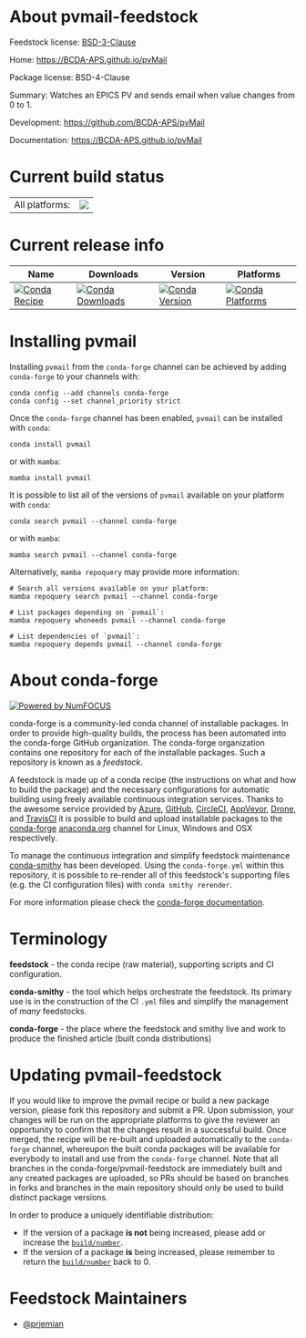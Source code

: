 About pvmail-feedstock
======================

Feedstock license: [BSD-3-Clause](https://github.com/conda-forge/pvmail-feedstock/blob/main/LICENSE.txt)

Home: https://BCDA-APS.github.io/pvMail

Package license: BSD-4-Clause

Summary: Watches an EPICS PV and sends email when value changes from 0 to 1.

Development: https://github.com/BCDA-APS/pvMail

Documentation: https://BCDA-APS.github.io/pvMail

Current build status
====================


<table><tr><td>All platforms:</td>
    <td>
      <a href="https://dev.azure.com/conda-forge/feedstock-builds/_build/latest?definitionId=23128&branchName=main">
        <img src="https://dev.azure.com/conda-forge/feedstock-builds/_apis/build/status/pvmail-feedstock?branchName=main">
      </a>
    </td>
  </tr>
</table>

Current release info
====================

| Name | Downloads | Version | Platforms |
| --- | --- | --- | --- |
| [![Conda Recipe](https://img.shields.io/badge/recipe-pvmail-green.svg)](https://anaconda.org/conda-forge/pvmail) | [![Conda Downloads](https://img.shields.io/conda/dn/conda-forge/pvmail.svg)](https://anaconda.org/conda-forge/pvmail) | [![Conda Version](https://img.shields.io/conda/vn/conda-forge/pvmail.svg)](https://anaconda.org/conda-forge/pvmail) | [![Conda Platforms](https://img.shields.io/conda/pn/conda-forge/pvmail.svg)](https://anaconda.org/conda-forge/pvmail) |

Installing pvmail
=================

Installing `pvmail` from the `conda-forge` channel can be achieved by adding `conda-forge` to your channels with:

```
conda config --add channels conda-forge
conda config --set channel_priority strict
```

Once the `conda-forge` channel has been enabled, `pvmail` can be installed with `conda`:

```
conda install pvmail
```

or with `mamba`:

```
mamba install pvmail
```

It is possible to list all of the versions of `pvmail` available on your platform with `conda`:

```
conda search pvmail --channel conda-forge
```

or with `mamba`:

```
mamba search pvmail --channel conda-forge
```

Alternatively, `mamba repoquery` may provide more information:

```
# Search all versions available on your platform:
mamba repoquery search pvmail --channel conda-forge

# List packages depending on `pvmail`:
mamba repoquery whoneeds pvmail --channel conda-forge

# List dependencies of `pvmail`:
mamba repoquery depends pvmail --channel conda-forge
```


About conda-forge
=================

[![Powered by
NumFOCUS](https://img.shields.io/badge/powered%20by-NumFOCUS-orange.svg?style=flat&colorA=E1523D&colorB=007D8A)](https://numfocus.org)

conda-forge is a community-led conda channel of installable packages.
In order to provide high-quality builds, the process has been automated into the
conda-forge GitHub organization. The conda-forge organization contains one repository
for each of the installable packages. Such a repository is known as a *feedstock*.

A feedstock is made up of a conda recipe (the instructions on what and how to build
the package) and the necessary configurations for automatic building using freely
available continuous integration services. Thanks to the awesome service provided by
[Azure](https://azure.microsoft.com/en-us/services/devops/), [GitHub](https://github.com/),
[CircleCI](https://circleci.com/), [AppVeyor](https://www.appveyor.com/),
[Drone](https://cloud.drone.io/welcome), and [TravisCI](https://travis-ci.com/)
it is possible to build and upload installable packages to the
[conda-forge](https://anaconda.org/conda-forge) [anaconda.org](https://anaconda.org/)
channel for Linux, Windows and OSX respectively.

To manage the continuous integration and simplify feedstock maintenance
[conda-smithy](https://github.com/conda-forge/conda-smithy) has been developed.
Using the ``conda-forge.yml`` within this repository, it is possible to re-render all of
this feedstock's supporting files (e.g. the CI configuration files) with ``conda smithy rerender``.

For more information please check the [conda-forge documentation](https://conda-forge.org/docs/).

Terminology
===========

**feedstock** - the conda recipe (raw material), supporting scripts and CI configuration.

**conda-smithy** - the tool which helps orchestrate the feedstock.
                   Its primary use is in the construction of the CI ``.yml`` files
                   and simplify the management of *many* feedstocks.

**conda-forge** - the place where the feedstock and smithy live and work to
                  produce the finished article (built conda distributions)


Updating pvmail-feedstock
=========================

If you would like to improve the pvmail recipe or build a new
package version, please fork this repository and submit a PR. Upon submission,
your changes will be run on the appropriate platforms to give the reviewer an
opportunity to confirm that the changes result in a successful build. Once
merged, the recipe will be re-built and uploaded automatically to the
`conda-forge` channel, whereupon the built conda packages will be available for
everybody to install and use from the `conda-forge` channel.
Note that all branches in the conda-forge/pvmail-feedstock are
immediately built and any created packages are uploaded, so PRs should be based
on branches in forks and branches in the main repository should only be used to
build distinct package versions.

In order to produce a uniquely identifiable distribution:
 * If the version of a package **is not** being increased, please add or increase
   the [``build/number``](https://docs.conda.io/projects/conda-build/en/latest/resources/define-metadata.html#build-number-and-string).
 * If the version of a package **is** being increased, please remember to return
   the [``build/number``](https://docs.conda.io/projects/conda-build/en/latest/resources/define-metadata.html#build-number-and-string)
   back to 0.

Feedstock Maintainers
=====================

* [@prjemian](https://github.com/prjemian/)

